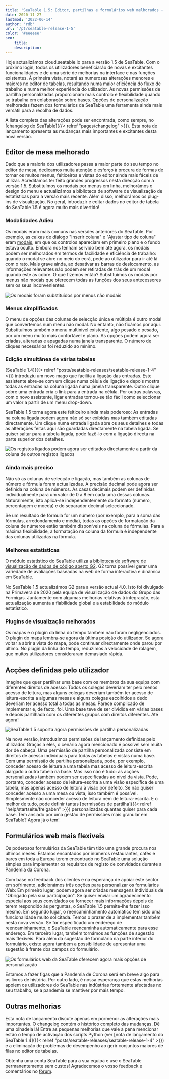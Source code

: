 ```yaml
---
title: 'SeaTable 1.5: Editor, partilhas e formulários web melhorados - SeaTable'
date: 2020-11-27
lastmod: '2022-06-14'
author: 'rdb'
url: '/pt/seatable-release-1-5'
color: '#eeeeee'
seo:
    title:
    description:
---
```


Hoje actualizámos cloud.seatable.io para a versão 1.5 de SeaTable. Com o próximo login, todos os utilizadores beneficiarão de novas e excitantes funcionalidades e de uma série de melhorias na interface e nas funções existentes. À primeira vista, notará as numerosas alterações menores e maiores no editor de tabelas, resultando numa maior eficiência do fluxo de trabalho e numa melhor experiência do utilizador. As novas permissões de partilha personalizadas proporcionam mais controlo e flexibilidade quando se trabalha em colaboração sobre bases. Opções de personalização melhoradas fazem dos formulários da SeaTable uma ferramenta ainda mais versátil para a recolha de dados.

A lista completa das alterações pode ser encontrada, como sempre, no [changelog do SeaTable]({{< relref "pages/changelog" >}}). Esta nota de lançamento apresenta as mudanças mais importantes e excitantes desta nova versão.

## Editor de mesa melhorado

Dado que a maioria dos utilizadores passa a maior parte do seu tempo no editor de mesa, dedicamos muita atenção e esforço à procura de formas de tornar os muitos menus, feiticeiros e vistas do editor ainda mais fáceis de utilizar. Acreditamos ter feito grandes progressos nesta direcção com a versão 1.5. Substituímos os modais por menus em linha, melhorámos o design do menu e actualizámos a biblioteca de software de visualização de estatísticas para a versão mais recente. Além disso, melhorámos os plug-ins de visualização. No geral, introduzir e editar dados no editor de tabela do SeaTable 1.5 é agora muito mais divertido!

### Modalidades Adieu

Os modais eram mais comuns nas versões anteriores do SeaTable. Por exemplo, as caixas de diálogo "Inserir coluna" e "Ajustar tipo de coluna" eram [modais](https://en.wikipedia.org/wiki/Modal_window), em que os controlos apareciam em primeiro plano e o fundo estava oculto. Embora nos tenham servido bem até agora, os modais podem ser melhorados em termos de facilidade e eficiência de trabalho: quando o modal se abre no meio do ecrã, pede ao utilizador para ir até lá com o rato. Mais grave ainda, ao desativar as barras de deslocamento, as informações relevantes não podem ser retiradas de trás de um modal quando este as cobre. O que fizemos então? Substituímos os modais por menus não modais que oferecem todas as funções dos seus antecessores sem os seus inconvenientes.

![Os modais foram substituídos por menus não modais](Nonmodal_Menus.png)

### Menus simplificados

O menu de opções das colunas de selecção única e múltipla é outro modal que convertemos num menu não modal. No entanto, não ficámos por aqui. Substituímos também o menu multinível existente, algo pesado e pesado, por um menu muito mais confortável e plano. As opções podem agora ser criadas, alteradas e apagadas numa janela transparente. O número de cliques necessários foi reduzido ao mínimo.

### Edição simultânea de várias tabelas

[SeaTable 1.4]({{< relref "posts/seatable-releases/seatable-release-1-4" >}}) introduziu um novo mago que facilita a ligação das entradas. Este assistente abre-se com um clique numa célula de ligação e depois mostra todas as entradas na coluna ligada numa janela transparente. Outro clique sobre uma entrada cria o link para a entrada na célula. Por outras palavras, com o novo assistente, ligar entradas tornou-se tão fácil como seleccionar um valor a partir de um menu drop-down.

SeaTable 1.5 torna agora este feiticeiro ainda mais poderoso: As entradas na coluna ligada podem agora não só ser exibidas mas também editadas directamente. Um clique numa entrada ligada abre os seus detalhes e todas as alterações feitas aqui são guardadas directamente na tabela ligada. Se quiser saltar para a tabela ligada, pode fazê-lo com a ligação directa na parte superior dos detalhes.

![Os registos ligados podem agora ser editados directamente a partir da coluna de outros registos ligados](Editing_Linked_Records_With_Wizard.png)

### Ainda mais preciso

Não só as colunas de selecção e ligação, mas também as colunas de número e fórmula foram actualizadas. A precisão decimal pode agora ser definida na coluna de números. As casas decimais podem ser definidas individualmente para um valor de 0 a 8 em cada uma dessas colunas. Naturalmente, isto aplica-se independentemente do formato (número, percentagem e moeda) e do separador decimal seleccionado.

Se um resultado de fórmula for um número (por exemplo, para a soma das fórmulas, arredondamento e média), todas as opções de formatação da coluna de números estão também disponíveis na coluna de fórmulas. Para a máxima flexibilidade, a formatação na coluna da fórmula é independente das colunas utilizadas na fórmula.

### Melhores estatísticas

O módulo estatístico do SeaTable utiliza a [biblioteca de software de visualização de dados de código aberto G2](https://g2.antv.vision/en). G2 torna possível gerar uma variedade de avaliações baseadas na web de forma interactiva e dinâmica em SeaTable.

No SeaTable 1.5 actualizámos G2 para a versão actual 4.0. Isto foi divulgado na Primavera de 2020 pela equipa de visualização de dados do Grupo das Formigas. Juntamente com algumas melhorias relativas à integração, esta actualização aumenta a fiabilidade global e a estabilidade do módulo estatístico.

### Plugins de visualização melhorados

Os mapas e o plugin da linha do tempo também não foram negligenciados. O plugin do mapa lembra-se agora da última posição do utilizador. Se agora voltar a abrir a vista do mapa, pode continuar directamente onde parou por último. No plugin da linha do tempo, reduzimos a velocidade de rolagem, que muitos utilizadores consideraram demasiado rápida.

## Acções definidas pelo utilizador

Imagine que quer partilhar uma base com os membros da sua equipa com diferentes direitos de acesso: Todos os colegas deveriam ter pelo menos acesso de leitura, mas alguns colegas deveriam também ter acesso de leitura-escrita a algumas mesas e alguns colegas escolhidos a dedo deveriam ter acesso total a todas as mesas. Parece complicado de implementar e, de facto, foi. Uma base teve de ser dividida em várias bases e depois partilhada com os diferentes grupos com direitos diferentes. Até agora!

![SeaTable 1.5 suporta agora permissões de partilha personalizadas](Custom_Sharing_Permission.png)

Na nova versão, introduzimos permissões de lançamento definidas pelo utilizador. Graças a eles, o cenário agora mencionado é possível sem muita dor de cabeça. Uma permissão de partilha personalizada consiste em direitos de acesso individuais para todas as tabelas e vistas numa base. Com uma permissão de partilha personalizada, pode, por exemplo, conceder acesso de leitura a uma tabela mas acesso de leitura-escrita alargado a outra tabela na base. Mas isso não é tudo: as acções personalizadas também podem ser especificadas ao nível da vista. Pode, portanto, conceder acesso de leitura-escrita a uma visão específica de uma tabela, mas apenas acesso de leitura à visão por defeito. Se não quiser conceder acesso a uma mesa ou vista, isso também é possível. Simplesmente não conceder acesso de leitura nem de leitura-escrita. E o melhor de tudo, pode definir tantas [permissões de partilha]({{< relref "help/startseite/freigaben" >}}) personalizadas quantas quiser para cada base. Tem ansiado por uma gestão de permissões mais granular em SeaTable? Agora já o tem!

## Formulários web mais flexíveis

Os poderosos formulários da SeaTable têm tido uma grande procura nos últimos meses. Estamos encantados por inúmeros restaurantes, cafés e bares em toda a Europa terem encontrado no SeaTable uma solução simples para implementar os requisitos de registo de convidados durante a Pandemia da Corona.

Com base no feedback dos clientes e na esperança de apoiar este sector em sofrimento, adicionámos três opções para personalizar os formulários Web: Em primeiro lugar, podem agora ser criadas mensagens individuais de "Obrigado pela sua participação". Se quiser enviar um agradecimento especial aos seus convidados ou fornecer mais informações depois de terem respondido às perguntas, o SeaTable 1.5 permite-lhe fazer isso mesmo. Em segundo lugar, o reencaminhamento automático tem sido uma funcionalidade muito solicitada. Temos o prazer de a implementar também nesta nova versão. Se for especificado um endereço de reencaminhamento, o SeaTable reencaminha automaticamente para esse endereço. Em terceiro lugar, também tornámos as funções de sugestão mais flexíveis. Para além da sugestão de formulário na parte inferior do formulário, existe agora também a possibilidade de apresentar uma sugestão à frente dos campos do formulário.

![Os formulários web da SeaTable oferecem agora mais opções de personalização](Extra_Customization_Options_Webforms.png)

Estamos a fazer figas que a Pandemia de Corona será em breve algo para os livros de história. Por outro lado, é nossa esperança que estas melhorias apoiem os utilizadores do SeaTable nas indústrias fortemente afectadas no seu trabalho, se a pandemia se mantiver por mais tempo.

## Outras melhorias

Esta nota de lançamento discute apenas em pormenor as alterações mais importantes. O changelog contém o histórico completo das mudanças. Dê uma olhadela lá! Entre as pequenas melhorias que vale a pena mencionar estão o tempo de activação dos scripts Python (ver [nota de lançamento do SeaTable 1.4]({{< relref "posts/seatable-releases/seatable-release-1-4" >}}) e a eliminação de problemas de desempenho ao gerir conjuntos maiores de filas no editor de tabelas.

Obtenha uma conta SeaTable para a sua equipa e use o SeaTable permanentemente sem custos! Agradecemos o vosso feedback e comentários no [fórum](https://forum.seatable.com/).
